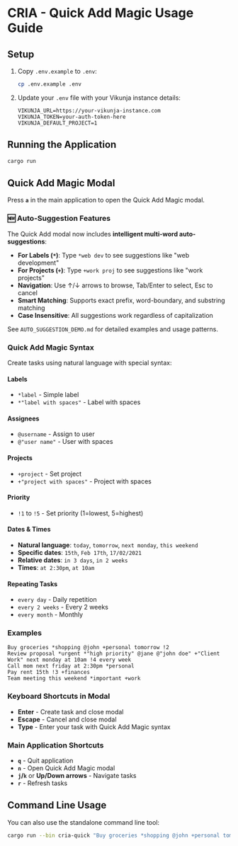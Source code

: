 # CRIA - Quick Add Magic Usage Guide

## Setup

1. Copy `.env.example` to `.env`:
   ```bash
   cp .env.example .env
   ```

2. Update your `.env` file with your Vikunja instance details:
   ```
   VIKUNJA_URL=https://your-vikunja-instance.com
   VIKUNJA_TOKEN=your-auth-token-here
   VIKUNJA_DEFAULT_PROJECT=1
   ```

## Running the Application

```bash
cargo run
```

## Quick Add Magic Modal

Press **`a`** in the main application to open the Quick Add Magic modal.

### 🆕 Auto-Suggestion Features

The Quick Add modal now includes **intelligent multi-word auto-suggestions**:

- **For Labels (`*`)**: Type `*web dev` to see suggestions like "web development"
- **For Projects (`+`)**: Type `+work proj` to see suggestions like "work projects" 
- **Navigation**: Use ↑/↓ arrows to browse, Tab/Enter to select, Esc to cancel
- **Smart Matching**: Supports exact prefix, word-boundary, and substring matching
- **Case Insensitive**: All suggestions work regardless of capitalization

See `AUTO_SUGGESTION_DEMO.md` for detailed examples and usage patterns.

### Quick Add Magic Syntax

Create tasks using natural language with special syntax:

#### Labels
- `*label` - Simple label
- `*"label with spaces"` - Label with spaces

#### Assignees  
- `@username` - Assign to user
- `@"user name"` - User with spaces

#### Projects
- `+project` - Set project
- `+"project with spaces"` - Project with spaces

#### Priority
- `!1` to `!5` - Set priority (1=lowest, 5=highest)

#### Dates & Times
- **Natural language**: `today`, `tomorrow`, `next monday`, `this weekend`
- **Specific dates**: `15th`, `Feb 17th`, `17/02/2021`
- **Relative dates**: `in 3 days`, `in 2 weeks`
- **Times**: `at 2:30pm`, `at 10am`

#### Repeating Tasks
- `every day` - Daily repetition
- `every 2 weeks` - Every 2 weeks
- `every month` - Monthly

### Examples

```
Buy groceries *shopping @john +personal tomorrow !2
Review proposal *urgent *"high priority" @jane @"john doe" +"Client Work" next monday at 10am !4 every week
Call mom next friday at 2:30pm *personal
Pay rent 15th !3 +finances
Team meeting this weekend *important +work
```

### Keyboard Shortcuts in Modal

- **Enter** - Create task and close modal
- **Escape** - Cancel and close modal
- **Type** - Enter your task with Quick Add Magic syntax

### Main Application Shortcuts

- **`q`** - Quit application
- **`n`** - Open Quick Add Magic modal
- **`j`/`k`** or **Up/Down arrows** - Navigate tasks
- **`r`** - Refresh tasks

## Command Line Usage

You can also use the standalone command line tool:

```bash
cargo run --bin cria-quick "Buy groceries *shopping @john +personal tomorrow !2"
```
